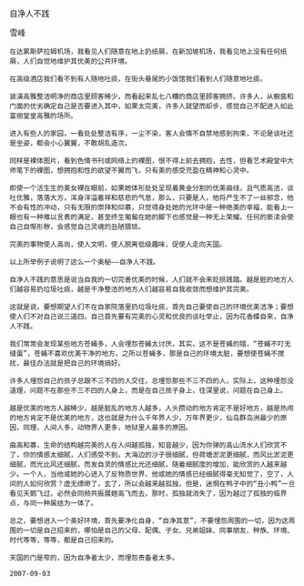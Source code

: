自净人不践

雪峰


    在达累斯萨拉姆机场，我看见人们随意在地上扔纸屑，在新加坡机场，我看见地上没有任何纸屑，人们自觉地维护其优美的公共环境。

    在高级酒店我们看不到有人随地吐痰，在街头巷尾的小饭馆我们看到人们随意地吐痰。

    装潢高雅整洁明净的商店里顾客稀少，而看起来乱七八糟的商店里顾客拥挤。许多人，从橱窗和门面的优劣确定自己是否要进入其中，如果太完美，许多人就望而却步，感觉自己不配进入如此富丽堂皇高雅的场所。

    进入有些人的家园，一看处处整洁有序，一尘不染，客人会情不自禁地感到拘束，不论是谈吐还是坐姿，都会小心翼翼，不敢胡乱造次。

    同样是裸体图片，看到色情书刊或网络上的裸图，恨不得上前去拥抱，去性，但看艺术殿堂中大师笔下的裸图，想拥抱和性的欲望不翼而飞，只有美的感受充盈在精神和心灵中。

    即使一个活生生的美女裸在眼前，如果她体形处处呈现着黄金分割的优美曲线，且气质高洁，谈吐优雅，落落大方，浑身洋溢着祥和慈悲的气息，那么，只要是人，他将产生不了一丝邪念，他不会有性的冲动，只有无限的崇拜和仰慕，只觉得身处她的光环中是一种绝美的幸福，能看上一眼也有一种难以言表的满足，甚至终生匍匐在她的脚下也感觉是一种无上荣耀。任何的亵渎会使自己自惭形秽，会感觉自己灵魂的丑陋猥琐。

    完美的事物使人高尚，使人文明，使人脱离低级趣味，促使人走向天国。

    以上所举例子说明了这么一个奥秘——自净人不践。

    自净人不践的意思是说当自我的一切完善优美的时候，人们就不会来贬损践踏。越是脏的地方人们越容易扔垃圾吐痰，越是干净整洁的地方人们越容易自我收敛而想维护其完美。

    这就是说，要想期望人们不在自家院落里扔垃圾吐痰，首先自己要使自己的环境优美洁净；要想使人们不对自己说三道四，自己首先要有完美的心灵和优良的谈吐举止，因为花香蝶自来，自净人不践。

    我们常常会发现某些地方苍蝇多，人会埋怨苍蝇太讨厌，其实，这不是苍蝇的错，“苍蝇不叮无缝蛋”，苍蝇不喜欢优美干净的地方，之所以苍蝇多，那是自己的环境太脏，要想使苍蝇不搅扰，最佳办法就是把自己的环境搞好。

    许多人埋怨自己的孩子总跟不三不四的人交往，总埋怨那些不三不四的人，实际上，这种埋怨没道理，问题不在那些不三不四的人身上，而是在自己孩子身上，往深里说，问题在自己身上。

    越是优美的地方人越稀少，越是脏乱的地方人越多，人头攒动的地方肯定不是好地方，越是热闹的地方肯定不是优美的地方，这也就是为什么千年界人少，万年界更少，仙岛群岛洲最少的原因，同理，人间人多，动物界人更多，地狱里人最多的原因。

    曲高和寡，生命的结构越完美的人在人间越孤独，知音越少，因为你弹的高山流水人们欣赏不了，你的情感太细腻，人们感受不到。大海边的沙子很细腻，但荷塘淤泥更细腻，而风比淤泥更细腻，而光比风还细腻，而发自灵的情感比光还细腻，随着细腻度的增加，能欣赏的人越来越少。一个人，当他或她的心进入了反物质世界，他或她的情感已经细腻得毫无知觉了，空了，人间的人如何欣赏？虚无缥缈了，玄了，所以会越来越孤独，但是，迷惘在鸭子中的“丑小鸭”一旦看见天鹅飞过，必然会同频共振展翅高飞而去，那时，孤独就消失了，因为越过了孤独的临界点，与同一种属结为一体了。

    总之，要想进入一个美好环境，首先要净化自身，“自净其意”，不要埋怨周围的一切，因为这周围的一切是自己招来的，哪怕是自己的父母、配偶、子女、兄弟姐妹、同事朋友、种族、环境、时代等等，等等，都是自己招来的。

    天国的门是窄的，因为自净者太少，而埋怨责备者太多。

    2007-09-03



